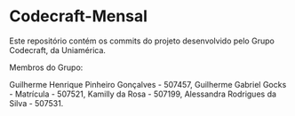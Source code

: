# Codecraft-Mensal
Este repositório contém os commits do projeto desenvolvido pelo Grupo Codecraft, da Uniamérica.

Membros do Grupo:

Guilherme Henrique Pinheiro Gonçalves - 507457, 
 Guilherme Gabriel Gocks - Matrícula - 507521, 
 Kamilly da Rosa - 507199, 
 Alessandra Rodrigues da Silva - 507531. 
